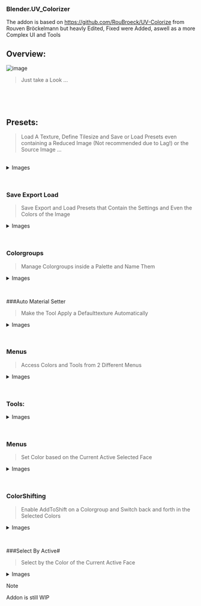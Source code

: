 ### Blender.UV_Colorizer

The addon is based on https://github.com/RouBroeck/UV-Colorize from Rouven Bröckelmann
but heavly Edited, Fixed were Added, aswell as a more Complex UI and Tools


 


## Overview:

![image](https://github.com/AnimefanPostUP/Blender.UV_Colorizer/assets/93488236/729d68a6-ff52-4a91-b8df-8ce2a354598e)
	
>Just take a Look
>...
<br />

 &emsp;
 
## Presets:
	
>Load A Texture, Define Tilesize and Save or Load Presets even containing a Reduced Image (Not recommended due to Lag!) or the Source Image
>...
<br />


<details>
<summary>Images</summary>
	
![image](https://github.com/AnimefanPostUP/Blender.UV_Colorizer/assets/93488236/548803a7-c249-4ffe-b841-05cb0f2ee2eb)
![image](https://github.com/AnimefanPostUP/Blender.UV_Colorizer/assets/93488236/a985df5a-34b4-41f2-90b7-a87bd2dc0ef2)	
![image](https://github.com/AnimefanPostUP/Blender.UV_Colorizer/assets/93488236/7768eeb0-bb4c-4cba-9523-64af4da95cbe)

</details>

 &emsp;

 ### Save Export Load
 >Save Export and Load Presets that Contain the Settings and Even the Colors of the Image
 <details>
<summary>Images</summary>
<br />

![image](https://github.com/AnimefanPostUP/Blender.UV_Colorizer/assets/93488236/fe69de02-96ee-4e7e-b4a2-d96de4d31203)
![image](https://github.com/AnimefanPostUP/Blender.UV_Colorizer/assets/93488236/18b0b903-5cd0-4165-b0dc-a8f072476e50)

<br />
</details>


 &emsp;


### Colorgroups
>Manage Colorgroups inside a Palette and Name Them
<details>
<summary>Images</summary>
<br />

>![image](https://github.com/AnimefanPostUP/Blender.UV_Colorizer/assets/93488236/653667b3-8c82-4286-9133-f36110b6a95a)
>![image](https://github.com/AnimefanPostUP/Blender.UV_Colorizer/assets/93488236/6bddae9c-4cc7-4eeb-9b3d-871af9422181)

><br />
</details>


 &emsp;

 
###Auto Material Setter
>Make the Tool Apply a Defaulttexture Automatically
<details>
<summary>Images</summary>
><br />

>![image](https://github.com/AnimefanPostUP/Blender.UV_Colorizer/assets/93488236/4313e67e-6f0f-4567-afe2-fa9baf104616)
><br />
</details>


 &emsp;


 ### Menus
 >Access Colors and Tools from 2 Different Menus
<details>
<summary>Images</summary>
><br />

>![image](https://github.com/AnimefanPostUP/Blender.UV_Colorizer/assets/93488236/a21e2460-5c12-4eef-adc3-fd6271e54f44)
>![image](https://github.com/AnimefanPostUP/Blender.UV_Colorizer/assets/93488236/bc0ec756-0967-479f-a26f-765f98ca4064)
>![image](https://github.com/AnimefanPostUP/Blender.UV_Colorizer/assets/93488236/513b89ed-6214-46f1-8a3f-c64f10cf664d)
><br />
<br />
</details>

 &emsp;


### Tools:
<details>
<summary>Images</summary>
>Rightclick on the Tools Buttons to Assign Shortcuts!
>Hover other Buttons to get Additional Information!
>
><br />

>![image](https://github.com/AnimefanPostUP/Blender.UV_Colorizer/assets/93488236/b32bb531-6c57-491a-9692-d6cc905a2275)
><br />	
</details>


 &emsp;


### Menus 
>Set Color based on the Current Active Selected Face
<details>
<summary>Images</summary>
><br />

>![image](https://github.com/AnimefanPostUP/Blender.UV_Colorizer/assets/93488236/17d0b748-312f-4b8f-bc67-f2481878c3db)
><br />
</details>


 &emsp;


### ColorShifting
>Enable AddToShift on a Colorgroup and Switch back and forth in the Selected Colors
<details>
<summary>Images</summary>
><br />

>![image](https://github.com/AnimefanPostUP/Blender.UV_Colorizer/assets/93488236/0c549ed3-1875-4b47-9ca9-b350e8b4f181)
><br />
</details>


 &emsp;


###Select By Active#
>Select by the Color of the Current Active Face
<details>
<summary>Images</summary>
><br />

>![image](https://github.com/AnimefanPostUP/Blender.UV_Colorizer/assets/93488236/2f2c24f6-f436-4e74-b033-5ee949e7dac3)
><br />
</details>


> [!NOTE]
> Addon is still WIP
	

